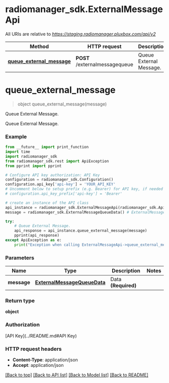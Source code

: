 # radiomanager_sdk.ExternalMessageApi

All URIs are relative to *https://staging.radiomanager.pluxbox.com/api/v2*

Method | HTTP request | Description
------------- | ------------- | -------------
[**queue_external_message**](ExternalMessageApi.md#queue_external_message) | **POST** /externalmessagequeue | Queue External Message.


# **queue_external_message**
> object queue_external_message(message)

Queue External Message.

Queue External Message.

### Example 
```python
from __future__ import print_function
import time
import radiomanager_sdk
from radiomanager_sdk.rest import ApiException
from pprint import pprint

# Configure API key authorization: API Key
configuration = radiomanager_sdk.Configuration()
configuration.api_key['api-key'] = 'YOUR_API_KEY'
# Uncomment below to setup prefix (e.g. Bearer) for API key, if needed
# configuration.api_key_prefix['api-key'] = 'Bearer'

# create an instance of the API class
api_instance = radiomanager_sdk.ExternalMessageApi(radiomanager_sdk.ApiClient(configuration))
message = radiomanager_sdk.ExternalMessageQueueData() # ExternalMessageQueueData | Data **(Required)**

try: 
    # Queue External Message.
    api_response = api_instance.queue_external_message(message)
    pprint(api_response)
except ApiException as e:
    print("Exception when calling ExternalMessageApi->queue_external_message: %s\n" % e)
```

### Parameters

Name | Type | Description  | Notes
------------- | ------------- | ------------- | -------------
 **message** | [**ExternalMessageQueueData**](ExternalMessageQueueData.md)| Data **(Required)** | 

### Return type

**object**

### Authorization

[API Key](../README.md#API Key)

### HTTP request headers

 - **Content-Type**: application/json
 - **Accept**: application/json

[[Back to top]](#) [[Back to API list]](../README.md#documentation-for-api-endpoints) [[Back to Model list]](../README.md#documentation-for-models) [[Back to README]](../README.md)

